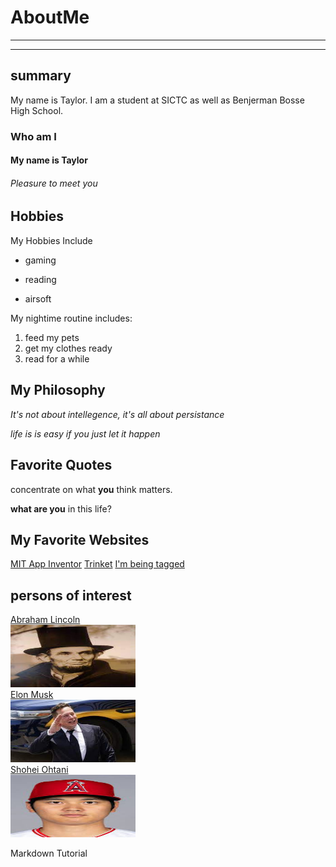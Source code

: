# AboutMe
---
---
## summary
[New Home]: https://lucid.app/documents#/dashboard?folder_id=home
My name is Taylor. I am a student at SICTC as well as Benjerman Bosse High School.
### Who am I
#### My name is Taylor
###### Pleasure to meet you
[1]: https://www.whitehouse.gov/about-the-white-house/presidents/abraham-lincoln/
[2]: https://en.wikipedia.org/wiki/Elon_Musk
[3]: https://www.mlb.com/player/shohei-ohtani-660271
Hobbies
-

My Hobbies Include

- gaming
+ reading
* airsoft

My nightime routine includes:

1. feed my pets
2. get my clothes ready
3. read for a while

## My Philosophy

<i>It's not about intellegence, it's all about persistance</i>

<i>life is is easy if you just let it happen</i>

## Favorite Quotes

concentrate on what <b>you</b> think matters.

<b>what are you</b> in this life?

## My Favorite Websites
[MIT App Inventor](http://ai2.appinventor.mit.edu/)
[Trinket](https://trinket.io/ "worst site ever")
[I'm being tagged][New Home]

## persons of interest

[Abraham Lincoln][1]<br>
<img src="https://github.com/Taylor-Blythe/AboutMe/blob/main/img/abe.jpg" height="100px" width="200px"><br>
[Elon Musk][2]<br>
<img src="https://github.com/Taylor-Blythe/AboutMe/blob/main/img/elon.jpg" height="100px" width="200px"><br>
[Shohei Ohtani][3]<br>
<img src="https://github.com/Taylor-Blythe/AboutMe/blob/main/img/shouhei.jpg" height="100px" width="200px">

Markdown Tutorial
